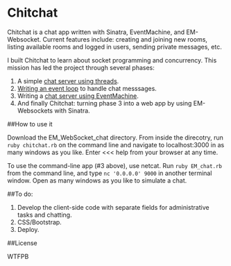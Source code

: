 Chitchat
=========

Chitchat is a chat app written with Sinatra, EventMachine, and EM-Websocket. Current features include: creating and joining new rooms, listing available rooms and logged in users, sending private messages, etc.

I built Chitchat to learn about socket programming and concurrency. This mission has led the project through several phases:

1. A simple [chat server using threads](https://github.com/akmcc/Evented/blob/master/threaded_chat_server.rb).
2. [Writing an event loop](https://github.com/akmcc/Evented/blob/master/unthreaded_chat_server.rb) to handle chat messsages.
3. Writing a [chat server using EventMachine](../master/EM_chat.rb).
4. And finally Chitchat: turning phase 3 into a web app by using EM-Websockets with Sinatra.

##How to use it

Download the EM_WebSocket_chat directory. From inside the direcotry, run ```ruby chitchat.rb``` on the command line and navigate to localhost:3000 in as many windows as you like.  Enter <<< help from your browser at any time.

To use the command-line app (#3 above), use netcat. Run ```ruby EM_chat.rb``` from the command line, and type ```nc '0.0.0.0' 9000``` in another terminal window. Open as many windows as you like to simulate a chat.

##To do:

1. Develop the client-side code with separate fields for administrative tasks and chatting.
2. CSS/Bootstrap.
3. Deploy.

##License

WTFPB